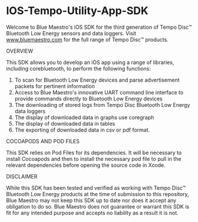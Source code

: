 # IOS-Tempo-Utility-App-SDK
Welcome to Blue Maestro's iOS SDK for the third generation of Tempo Disc™ Bluetooth Low Energy sensors and data loggers. Visit www.bluemaestro.com for the full range of Tempo Disc™ products.

OVERVIEW

This SDK allows you to develop an iOS app using a range of libraries, including corebluetooth, to perform the following functions:

1.  To scan for Bluetooth Low Energy devices and parse advertisement packets for pertinent information
2.  Access to Blue Maestro's innovative UART command line interface to provide commands directly to Bluetooth Low Energy devices
3.  The downloading of stored logs from Tempo Disc Bluetooth Low Energy data loggers
4.  The display of downloaded data in graphs use coregraph
5.  The display of downloaded data in tables
6.  The exporting of downloaded data in csv or pdf format.

COCOAPODS AND POD FILES

This SDK relies on Pod Files for its dependencies.  It will be necessary to install Cocoapods and then to install the necessary pod file to pull in the relevant dependencies before opening the source code in Xcode.

DISCLAIMER

While this SDK has been tested and verified as working with Tempo Disc™ Bluetooth Low Energy products at the time of submission to this repository, Blue Maestro may not keep this SDK up to date nor does it accept any obligation to do so.  Blue Maestro does not guarantee or warrant this SDK is fit for any intended purpose and accepts no liability as a result it is not.
